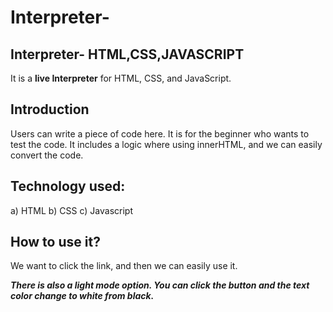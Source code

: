 # Interpreter-
## Interpreter- HTML,CSS,JAVASCRIPT
It is a **live Interpreter** for HTML, CSS, and JavaScript.  

## Introduction
Users can write a piece of code here. 
It is for the beginner who wants to test the code. It includes a logic where using innerHTML, and we can easily convert the code.
## Technology used:
a) HTML
b) CSS
c) Javascript
## How to use it?
We want to click the link, and then we can easily use it.

***There is also a light mode option. You can click the button and the text color change to white from black.***
